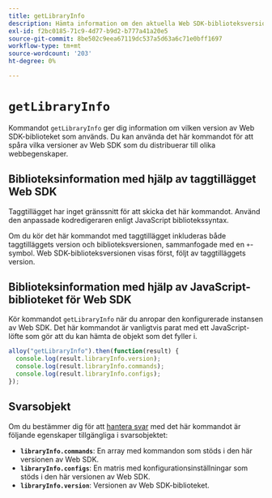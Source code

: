 ```yaml
---
title: getLibraryInfo
description: Hämta information om den aktuella Web SDK-biblioteksversionen.
exl-id: f2bc0185-71c9-4d77-b9d2-b777a41a20e5
source-git-commit: 8be502c9eea67119dc537a5d63a6c71e0bff1697
workflow-type: tm+mt
source-wordcount: '203'
ht-degree: 0%

---
```


# `getLibraryInfo`

Kommandot `getLibraryInfo` ger dig information om vilken version av Web SDK-biblioteket som används. Du kan använda det här kommandot för att spåra vilka versioner av Web SDK som du distribuerar till olika webbegenskaper.

## Biblioteksinformation med hjälp av taggtillägget Web SDK

Taggtillägget har inget gränssnitt för att skicka det här kommandot. Använd den anpassade kodredigeraren enligt JavaScript bibliotekssyntax.

Om du kör det här kommandot med taggtillägget inkluderas både taggtilläggets version och biblioteksversionen, sammanfogade med en `+`-symbol. Web SDK-biblioteksversionen visas först, följt av taggtilläggets version.

## Biblioteksinformation med hjälp av JavaScript-biblioteket för Web SDK

Kör kommandot `getLibraryInfo` när du anropar den konfigurerade instansen av Web SDK. Det här kommandot är vanligtvis parat med ett JavaScript-löfte som gör att du kan hämta de objekt som det fyller i.

```js
alloy("getLibraryInfo").then(function(result) {
  console.log(result.libraryInfo.version);
  console.log(result.libraryInfo.commands);
  console.log(result.libraryInfo.configs);
});
```

## Svarsobjekt

Om du bestämmer dig för att [hantera svar](command-responses.md) med det här kommandot är följande egenskaper tillgängliga i svarsobjektet:

* **`libraryInfo.commands`**: En array med kommandon som stöds i den här versionen av Web SDK.
* **`libraryInfo.configs`**: En matris med konfigurationsinställningar som stöds i den här versionen av Web SDK.
* **`libraryInfo.version`**: Versionen av Web SDK-biblioteket.
